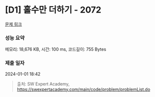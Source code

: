 # [D1] 홀수만 더하기 - 2072 

[문제 링크](https://swexpertacademy.com/main/code/problem/problemDetail.do?contestProbId=AV5QSEhaA5sDFAUq) 

### 성능 요약

메모리: 18,676 KB, 시간: 100 ms, 코드길이: 755 Bytes

### 제출 일자

2024-01-01 18:42



> 출처: SW Expert Academy, https://swexpertacademy.com/main/code/problem/problemList.do